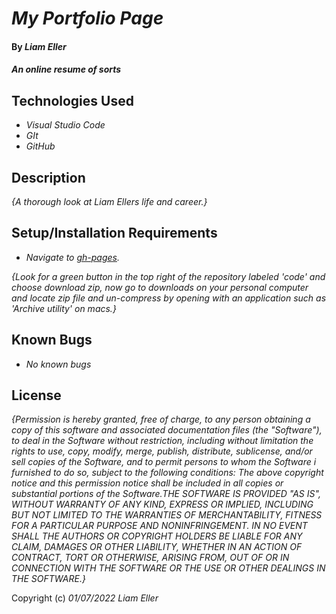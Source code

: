 # _My Portfolio Page_

#### By _**Liam Eller**_

#### _An online resume of sorts_

## Technologies Used

* _Visual Studio Code_
* _GIt_
* _GitHub_

## Description

_{A thorough look at Liam Ellers life and career.}_

## Setup/Installation Requirements

* _Navigate to [gh-pages]()._

_{Look for a green button in the top right of the repository labeled 'code' and choose download zip, now go to downloads on your personal computer and locate zip file and un-compress by opening with an application such as 'Archive utility' on macs.}_

## Known Bugs

* _No known bugs_

## License

_{Permission is hereby granted, free of charge, to any person obtaining a copy of this software and associated documentation files (the "Software"), to deal in the Software without restriction, including without limitation the rights to use, copy, modify, merge, publish, distribute, sublicense, and/or sell copies of the Software, and to permit persons to whom the Software i furnished to do so, subject to the following conditions: The above copyright notice and this permission notice shall be included in all copies or substantial portions of the Software.THE SOFTWARE IS PROVIDED "AS IS", WITHOUT WARRANTY OF ANY KIND, EXPRESS OR IMPLIED, INCLUDING BUT NOT LIMITED TO THE WARRANTIES OF MERCHANTABILITY, FITNESS FOR A PARTICULAR PURPOSE AND NONINFRINGEMENT. IN NO EVENT SHALL THE AUTHORS OR COPYRIGHT HOLDERS BE LIABLE FOR ANY CLAIM, DAMAGES OR OTHER LIABILITY, WHETHER IN AN ACTION OF CONTRACT, TORT OR OTHERWISE, ARISING FROM, OUT OF OR IN CONNECTION WITH THE SOFTWARE OR THE USE OR OTHER DEALINGS IN THE SOFTWARE.}_

Copyright (c) _01/07/2022_ _Liam Eller_